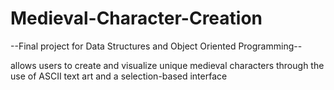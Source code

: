 # Medieval-Character-Creation
--Final project for Data Structures and Object Oriented Programming--

allows users to create and visualize unique medieval characters through the use of ASCII text art and a selection-based interface

